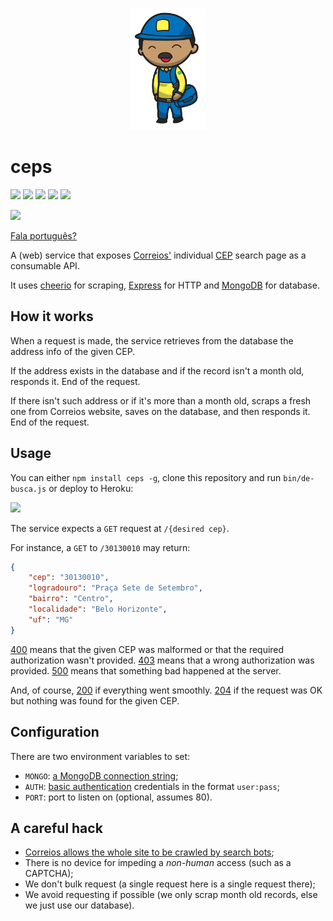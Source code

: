 <p align="center">
    <a href="#ceps">
        <img alt="logo" src="asset/logo.png">
    </a>
</p>

# ceps

[![][build-img]][build]
[![][coverage-img]][coverage]
[![][dependencies-img]][dependencies]
[![][devdependencies-img]][devdependencies]
[![][module-img]][module]

[![][npm-img]][npm]

[Fala português?]

A (web) service that exposes [Correios'] individual [CEP] search page as a consumable API.

It uses [cheerio] for scraping, [Express] for HTTP and [MongoDB] for database.

[build]:     https://travis-ci.org/codigonosso/ceps
[build-img]: https://travis-ci.org/codigonosso/ceps.png

[coverage]:     https://coveralls.io/r/codigonosso/ceps?branch=master
[coverage-img]: https://coveralls.io/repos/codigonosso/ceps/badge.png?branch=master

[dependencies]:     https://david-dm.org/codigonosso/ceps
[dependencies-img]: https://david-dm.org/codigonosso/ceps.png

[devdependencies]:     https://david-dm.org/codigonosso/ceps#info=devDependencies
[devdependencies-img]: https://david-dm.org/codigonosso/ceps/dev-status.png

[module]:     http://badge.fury.io/js/ceps
[module-img]: https://badge.fury.io/js/ceps.png

[npm]:     https://nodei.co/npm/ceps
[npm-img]: https://nodei.co/npm/ceps.png?mini=true

[Fala português?]: README.pt-BR.md

[Correios']: http://pt.wikipedia.org/wiki/Empresa_Brasileira_de_Correios_e_Tel%C3%A9grafos
[CEP]:       http://en.wikipedia.org/wiki/C%C3%B3digo_de_Endere%C3%A7amento_Postal

[cheerio]: https://github.com/cheeriojs/cheerio
[Express]: http://expressjs.com
[MongoDB]: http://mongodb.org

## How it works

When a request is made, the service retrieves from the database the address info of the given CEP.

If the address exists in the database and if the record isn't a month old, responds it.
End of the request.

If there isn't such address or if it's more than a month old, scraps a fresh one from Correios website, saves on the database, and then responds it.
End of the request.

## Usage

You can either `npm install ceps -g`, clone this repository and run `bin/de-busca.js` or deploy to Heroku:

[![][heroku-img]][heroku]

The service expects a `GET` request at `/{desired cep}`.

For instance, a `GET` to `/30130010` may return:

```json
{
    "cep": "30130010",
    "logradouro": "Praça Sete de Setembro",
    "bairro": "Centro",
    "localidade": "Belo Horizonte",
    "uf": "MG"
}
```

[heroku]:     https://heroku.com/deploy
[heroku-img]: https://www.herokucdn.com/deploy/button.png

[400] means that the given CEP was malformed or that the required authorization wasn't provided.
[403] means that a wrong authorization was provided.
[500] means that something bad happened at the server.

And, of course, [200] if everything went smoothly.
[204] if the request was OK but nothing was found for the given CEP.


[400]: http://en.wikipedia.org/wiki/List_of_HTTP_status_codes#400
[403]: http://en.wikipedia.org/wiki/List_of_HTTP_status_codes#403
[500]: http://en.wikipedia.org/wiki/List_of_HTTP_status_codes#500

[200]: http://en.wikipedia.org/wiki/List_of_HTTP_status_codes#200
[204]: http://en.wikipedia.org/wiki/List_of_HTTP_status_codes#204

## Configuration

There are two environment variables to set:

* `MONGO`: [a MongoDB connection string];
* `AUTH`: [basic authentication] credentials in the format `user:pass`;
* `PORT`: port to listen on (optional, assumes 80).

[a MongoDB connection string]: http://docs.mongodb.org/manual/reference/connection-string
[basic authentication]: https://en.wikipedia.org/wiki/Basic_access_authentication

## A careful hack

* [Correios allows the whole site to be crawled by search bots][robots];
* There is no device for impeding a *non-human* access (such as a CAPTCHA);
* We don't bulk request (a single request here is a single request there);
* We avoid requesting if possible (we only scrap month old records, else we just use our database).

[robots]: http://correios.com.br/robots.txt

